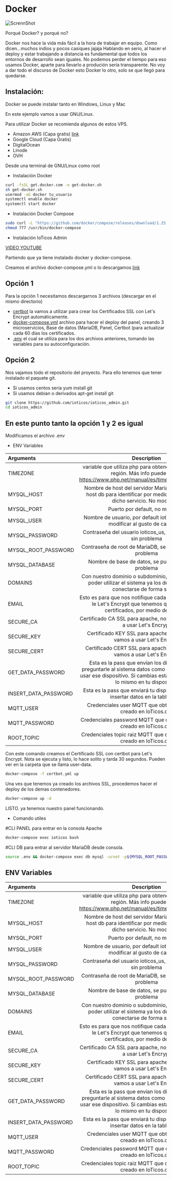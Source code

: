 # Docker
![ScrennShot](https://raw.githubusercontent.com/lordbasex/Docker/master/docker-logo.png)

Porqué Docker? y porqué no?

Docker nos hace la vida más fácil a la hora de trabajar en equipo. Como dicen...muchos indios y pocos casiques jajaja
Hablando en serio, al hacer el deploy y estar trabajando a distancia es fundamental que todos los entornos de desarrollo sean iguales. 
No podemos perder el tiempo para eso usamos Docker, aparte para llevarlo a produción sería transparente.
No voy a dar todo el discurso de Docker esto Docker lo otro, solo se que llegó para quedarse.


## Instalación:
Docker se puede instalar tanto en Windows, Linux y Mac

En este ejemplo vamos a usar GNU/Linux.

Para utilizar Docker se recomienda algunos de estos VPS.

* Amazon AWS (Capa gratis) [link](https://portal.aws.amazon.com/billing/signup#/start)
* Google Cloud (Capa Gratis)
* DigitalOcean
* Linode 
* OVH


Desde una terminal de GNU/Linux como root

* Instalación Docker
```bash
curl -fsSL get.docker.com -o get-docker.sh
sh get-docker.sh
usermod -aG docker tu_usuario
systemctl enable docker
systemctl start docker
```

* Instalación Docker Compose
````bash
sudo curl -L "https://github.com/docker/compose/releases/download/1.25.3/docker-compose-$(uname -s)-$(uname -m)" -o /usr/bin/docker-compose
chmod 777 /usr/bin/docker-compose
````




* Instalación IoTicos Admin

[VIDEO YOUTUBE](https://www.youtube.com/watch?v=saZ8M0nd058&feature=youtu.be)

Partiendo que ya tiene instalado docker y docker-compose.

Creamos el archivo docker-compose.yml o lo descargamos [link](https://raw.githubusercontent.com/ioticos/ioticos_admin/master/docker-compose.yml)

## Opción 1
Para la opción 1 necesitamos descargarnos 3 archivos (descargar en el mismo directorio) 
* [certbot](https://raw.githubusercontent.com/ioticos/ioticos_admin/master/certbot.yml) la vamos a utilizar para crear los Certificados SSL con Let's Encrypt automáticamente.
* [docker-compose.yml](https://raw.githubusercontent.com/ioticos/ioticos_admin/master/docker-compose.yml) archivo para hacer el deploy del panel, creando 3 microservicios, Base de datos (MariaDB, Panel, Certbot (para actualizar cada 60 días los certificados. 
* [.env](https://raw.githubusercontent.com/ioticos/ioticos_admin/master/.env) el cual se utiliza para los dos archivos anteriores, tomando las variables para su autoconfiguración.

## Opción 2
Nos vajamos todo el repositorio del proyecto. Para ello tenemos que tener instalado el paquete git. 
* Si usamos centos seria yum install git
* Si usamos debian o derivados apt-get install git

```bash
git clone https://github.com/ioticos/ioticos_admin.git
cd ioticos_admin
```


## En este punto tanto la opción 1 y 2 es igual

Modificamos el archivo .env

* ENV Variables

| Arguments  | Description |
| :------------ |:------------------------------------------------: 
| TIMEZONE | variable que utiliza php para obtener la hora según la región. Más info puede visitar https://www.php.net/manual/es/timezones.america.php |
| MYSQL_HOST | Nombre de host del servidor MariaDB. Utilizamos el host db para identificar por medio de dns internos dicho servicio. No modificar. |
| MYSQL_PORT  | Puerto por default, no modificar |
| MYSQL_USER | Nombre de usuario, por default ioticos_us, se puede modificar al gusto de cada uno. |
| MYSQL_PASSWORD | Contraseña del usuario ioticos_us, se puede cambiar sin problema |
| MYSQL_ROOT_PASSWORD | Contraseña de root de MariaDB, se puede cambiar sin problema |
| MYSQL_DATABASE | Nombre de base de datos, se puede cambiar sin problema |
| DOMAINS | Con nuestro dominio o subdominio, es necesario para poder utilizar el sistema ya los devices tiene que conectarse de forma segura |
| EMAIL | Esto es para que nos notifique cada 60 días la gente de le Let's Encrypt que tenemos que renovar los certificados, por medio de certbot.|
| SECURE_CA | Certificado CA SSL para apache, no modificar si vamos a usar Let's Encrypt |
| SECURE_KEY | Certificado KEY SSL para apache, no modificar si vamos a usar Let's Encrypt |
| SECURE_CERT | Certificado CERT SSL para apache, no modificar si vamos a usar Let's Encrypt |
|GET_DATA_PASSWORD| Esta es la pass que envían los dispositivos para preguntarle al sistema datos como el tópico que debe usar ese dispositivo. Si cambias esta pass debes hacer lo mismo en tu dispositivo|
|INSERT_DATA_PASSWORD | Esta es la pass que enviará tu dispositivo para poder insertar datos en la tabla data. |
|MQTT_USER| Credenciales user MQTT que obtendras del nodo creado en IoTicos.org |
|MQTT_PASSWORD| Credenciales password MQTT que obtendrás del nodo creado en IoTicos.org | 
|ROOT_TOPIC| Credenciales topic raiz MQTT que obtendrás del nodo creado en IoTicos.org |




Con este comando creamos el Certificado SSL con certbot para Let's Encrypt.
Nota se ejecuta y listo, lo hace solito y tarda 30 segundos. Pueden ver en la carpeta que se llama user-data.

```bash
docker-compose -f certbot.yml up
```

Una ves que tenemos ya creado los archivos SSL, procedemos hacer el deploy de los demas contenedores.

```bash
docker-compose up -d
```

LISTO. ya tenemos nuestro panel funcionando.

* Comando utiles


#CLI PANEL para entrar en la consola Apache
```bash
docker-compose exec ioticos bash
```

#CLI DB para entrar al servidor MariaDB desde consola.
```bash
source .env && docker-compose exec db mysql -uroot -p${MYSQL_ROOT_PASSWORD} ioticos_db
```




## ENV Variables

| Arguments  | Description |
| :------------ |:------------------------------------------------: 
| TIMEZONE | variable que utiliza php para obtener la hora según la región. Más info puede visitar https://www.php.net/manual/es/timezones.america.php |
| MYSQL_HOST | Nombre de host del servidor MariaDB. Utilizamos el host db para identificar por medio de dns internos dicho servicio. No modificar. |
| MYSQL_PORT  | Puerto por default, no modificar |
| MYSQL_USER | Nombre de usuario, por default ioticos_us, se puede modificar al gusto de cada uno. |
| MYSQL_PASSWORD | Contraseña del usuario ioticos_us, se puede cambiar sin problema |
| MYSQL_ROOT_PASSWORD | Contraseña de root de MariaDB, se puede cambiar sin problema |
| MYSQL_DATABASE | Nombre de base de datos, se puede cambiar sin problema |
| DOMAINS | Con nuestro dominio o subdominio, es necesario para poder utilizar el sistema ya los devices tiene que conectarse de forma segura |
| EMAIL | Esto es para que nos notifique cada 60 días la gente de le Let's Encrypt que tenemos que renovar los certificados, por medio de certbot.|
| SECURE_CA | Certificado CA SSL para apache, no modificar si vamos a usar Let's Encrypt |
| SECURE_KEY | Certificado KEY SSL para apache, no modificar si vamos a usar Let's Encrypt |
| SECURE_CERT | Certificado CERT SSL para apache, no modificar si vamos a usar Let's Encrypt |
|GET_DATA_PASSWORD| Esta es la pass que envían los dispositivos para preguntarle al sistema datos como el tópico que debe usar ese dispositivo. Si cambias esta pass debes hacer lo mismo en tu dispositivo|
|INSERT_DATA_PASSWORD | Esta es la pass que enviará tu dispositivo para poder insertar datos en la tabla data. |
|MQTT_USER| Credenciales user MQTT que obtendras del nodo creado en IoTicos.org |
|MQTT_PASSWORD| Credenciales password MQTT que obtendrás del nodo creado en IoTicos.org | 
|ROOT_TOPIC| Credenciales topic raiz MQTT que obtendrás del nodo creado en IoTicos.org |

